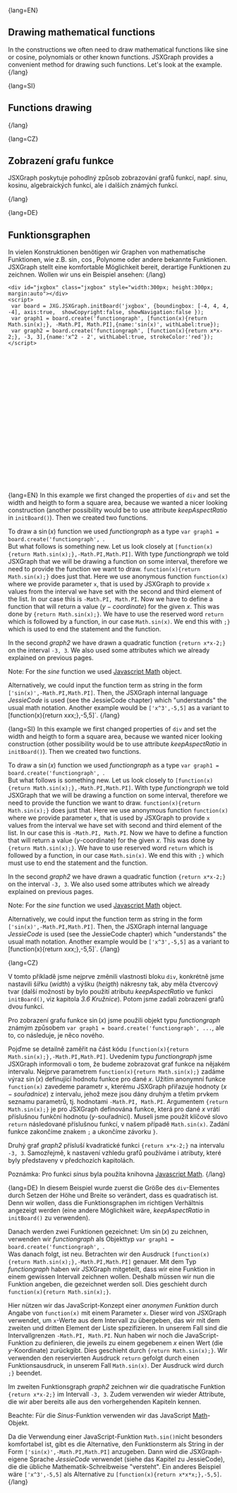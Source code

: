 {lang=EN}
## Drawing mathematical functions

In the constructions we often need to draw mathematical functions like sine or cosine, polynomials or other known functions.
JSXGraph provides a convenient method for drawing such functions. Let's look at the example.
{/lang}

{lang=SI}
## Functions drawing
{/lang}

{lang=CZ}
## Zobrazení grafu funkce

JSXGraph poskytuje pohodlný způsob zobrazování grafů funkcí, např. sinu, kosinu, algebraických funkcí, ale i dalších známých funkcí.

{/lang}

{lang=DE}
## Funktionsgraphen

In vielen Konstruktionen benötigen wir Graphen von mathematische Funktionen, wie z.B. $\sin$, $\cos$, Polynome oder andere bekannte Funktionen.
JSXGraph stellt eine komfortable Möglichkeit bereit, derartige Funktionen zu zeichnen.
Wollen wir uns ein Beispiel ansehen:
{/lang}

```JS
<div id="jxgbox" class="jxgbox" style="width:300px; height:300px; margin:auto"></div>
<script>
 var board = JXG.JSXGraph.initBoard('jxgbox', {boundingbox: [-4, 4, 4, -4], axis:true,  showCopyright:false, showNavigation:false });
 var graph1 = board.create('functiongraph', [function(x){return Math.sin(x);}, -Math.PI, Math.PI],{name:'sin(x)', withLabel:true});
 var graph2 = board.create('functiongraph', [function(x){return x*x-2;}, -3, 3],{name:'x^2 - 2', withLabel:true, strokeColor:'red'});
</script>
``` 

<div id="jxgbox" class="jxgbox" style="width:300px; height:300px; margin:auto"></div>
<script>
 var board = JXG.JSXGraph.initBoard('jxgbox', {boundingbox: [-4, 4, 4, -4], axis:true,  showCopyright:false, showNavigation:false });
 var graph1 = board.create('functiongraph', [function(x){return Math.sin(x);},-Math.PI,Math.PI],{name:'sin(x)', withLabel:true});
 var graph2 = board.create('functiongraph', [function(x){return x*x-2;},-3,3],{name:'x^2 - 2', withLabel:true, strokeColor:'red'});
</script>

{lang=EN}
In this example we first changed the properties of `div` and set the width and heigth to form a square area, because we wanted a
nicer looking construction (another possibility would be to use attribute _keepAspectRatio_ in `initBoard()`). Then we created
two functions.

To draw a $\sin (x)$ function we used _functiongraph_ as a type
`var graph1 = board.create('functiongraph', `.  
But what follows is something new.
Let us look closely at `[function(x){return Math.sin(x);},-Math.PI,Math.PI]`. With type _functiongraph_ we told JSXGraph that
we will be drawing a function on some interval, therefore we need to provide the function we want to draw.
`function(x){return Math.sin(x);}` does just that. Here we use anonymous function `function(x)` where we provide parameter `x`,
that is used by JSXGraph to provide `x` values from the interval we have set with the second and third element of the list. In our
case this is `-Math.PI, Math.PI`. Now we have to define a function that will return a value ($y-coordinate$) for the given $x$.
This was done by `{return Math.sin(x);}`. We have to use the reserved word `return` which is followed by a function, in our case
`Math.sin(x)`. We end this with `;}` which is used to end the statement and the function.

In the second _graph2_ we have drawn a quadratic function `{return x*x-2;}` on the interval `-3, 3`. We also used some attributes
which we already explained on previous pages.

Note: For the _sine_ function we used
[Javascript Math](https://developer.mozilla.org/en-US/docs/Web/JavaScript/Reference/Global_Objects/Math) object.

Alternatively, we could input the function term as string in the form
`['sin(x)',-Math.PI,Math.PI]`. Then, the JSXGraph internal language *JessieCode* is used (see the JessieCode chapter)
which "understands" the usual math notation.
Another example would be `['x^3',-5,5]` as a variant to [function(x){return x*x*x;},-5,5]`.
{/lang}

{lang=SI}
In this example we first changed properties of `div` and set the width and heigth to form a square area, because we wanted
nicer looking construction (other possibility would be to use attribute _keepAspectRatio_ in `initBoard()`). Then we created
two functions. 

To draw a $\sin (x)$ function we used _functiongraph_ as a type 
`var graph1 = board.create('functiongraph', `.  
But what follows is something new.
Let us look closely to `[function(x){return Math.sin(x);},-Math.PI,Math.PI]`. With type _functiongraph_ we told JSXGraph that
we will be drawing a function on some interval, therefore we need to provide the function we want to draw. 
`function(x){return Math.sin(x);}` does just that. Here we use anonymous function `function(x)` where we provide parameter `x`,
that is used by JSXGraph to provide `x` values from the interval we have set with second and third element of the list. In our 
case this is `-Math.PI, Math.PI`. Now we have to define a function that will return a value ($y$-coordinate) for the given $x$.
This was done by `{return Math.sin(x);}`. We have to use reserved word `return` which is followed by a function, in our case
`Math.sin(x)`. We end this with `;}` which must use to end the statement and the function.

In the second _graph2_ we have drawn a quadratic function `{return x*x-2;}` on the interval `-3, 3`. We also used some attributes
which we already explained on previous pages.

Note: For the _sine_ function we used
[Javascript Math](https://developer.mozilla.org/en-US/docs/Web/JavaScript/Reference/Global_Objects/Math) object.

Alternatively, we could input the function term as string in the form
`['sin(x)',-Math.PI,Math.PI]`. Then, the JSXGraph internal language *JessieCode* is used (see the JessieCode chapter)
which "understands" the usual math notation.
Another example would be `['x^3',-5,5]` as a variant to [function(x){return x*x*x;},-5,5]`.
{/lang}

{lang=CZ}

V tomto příkladě jsme nejprve změnili vlastnosti bloku `div`, konkrétně jsme nastavili šířku (*width*) a výšku (*heigth*)
nákresny tak, aby měla čtvercový tvar (další možností by bylo použití atributu _keepAspectRatio_ ve funkci `initBoard()`,
viz kapitola *3.6 Kružnice*). Potom jsme zadali zobrazení grafů dvou funkcí. 

Pro zobrazení grafu funkce $\sin (x)$ jsme použili objekt typu _functiongraph_ známým způsobem `var graph1 = board.create('functiongraph', ...`, 
ale to, co následuje, je něco nového. 

Pojďme se detailně zaměřit na část kódu `[function(x){return Math.sin(x);},-Math.PI,Math.PI]`.
Uvedením typu _functiongraph_ jsme JSXGraph informovali o tom, že budeme zobrazovat graf funkce na nějakém intervalu.
Nejprve parametrem `function(x){return Math.sin(x);}` zadáme výraz $\sin (x)$ definující hodnotu funkce pro dané $x$.
Užitím anonymní funkce `function(x)` zavedeme parametr `x`, kterému JSXGraph přiřazuje hodnoty ($x-souřadnice$) z intervalu, jehož 
meze jsou dány druhým a třetím prvkem seznamu parametrů, tj. hodnotami `-Math.PI, Math.PI`. 
Argumentem `{return Math.sin(x);}` je pro JSXGraph definována funkce, která pro dané $x$ vrátí příslušnou 
funkční hodnotu ($y$-souřadnici). Museli jsme použít klíčové slovo `return` následované příslušnou funkcí,
v našem případě `Math.sin(x)`. Zadání funkce zakončíme znakem `;` a ukončíme závorku `}`.

Druhý graf _graph2_ přísluší kvadratické funkci `{return x*x-2;}` na intervalu `-3, 3`. Samozřejmě, k nastavení vzhledu 
grafů používáme i atributy, které byly představeny v předchozích kapitolách.

Poznámka: Pro funkci _sinus_ byla použita knihovna [Javascript Math](https://developer.mozilla.org/en-US/docs/Web/JavaScript/Reference/Global_Objects/Math). 
{/lang}

{lang=DE}
In diesem Beispiel wurde zuerst die Größe des `div`-Elementes durch Setzen der Höhe und Breite so verändert, dass es quadratisch ist.
Denn wir wollen, dass die Funktionsgraphen im richtigen Verhältnis angezeigt werden
(eine andere Möglichkeit wäre,
_keepAspectRatio_ in `initBoard()` zu verwenden).

Danach werden zwei Funktionen gezeichnet:
Um $\sin (x)$ zu zeichnen, verwenden wir _functiongraph_ als Objekttyp
`var graph1 = board.create('functiongraph', `.  
Was danach folgt, ist neu.
Betrachten wir den Ausdruck `[function(x){return Math.sin(x);},-Math.PI,Math.PI]` genauer.
Mit dem Typ _functiongraph_ haben wir JSXGraph mitgeteilt,
dass wir eine Funktion in einem gewissen Intervall zeichnen wollen.
Deshalb müssen wir nun die Funktion angeben, die gezeichnet werden soll. Dies geschieht durch
`function(x){return Math.sin(x);}`.

Hier nützen wir das JavaScript-Konzept einer *anonymen Funktion* durch Angabe von `function(x)` mit einem Parameter `x`.
Dieser wird von JSXGraph verwendet, um `x`-Werte aus dem Intervall zu übergeben, das wir mit dem zweiten und dritten
Element der Liste spezifizieren.
In unserem Fall sind die Intervallgrenzen `-Math.PI, Math.PI`.
Nun haben wir noch die JavaScript-Funktion zu definieren, die jeweils zu einem
gegebenem $x$ einen Wert (die $y$-Koordinate) zurückgibt.
Dies geschieht durch `{return Math.sin(x);}`. Wir verwenden den reservierten Ausdruck `return` gefolgt durch einen Funktionsausdruck, in unserem Fall
`Math.sin(x)`. Der Ausdruck wird durch `;}` beendet.

Im zweiten Funktionsgraph _graph2_ zeichnen wir die quadratische Funktion `{return x*x-2;}` im Intervall `-3, 3`. Zudem
verwenden wir wieder Attribute, die wir aber bereits alle aus den vorhergehenden Kapiteln kennen.

Beachte: Für die _Sinus_-Funktion verwenden wir das JavaScript [Math](https://developer.mozilla.org/en-US/docs/Web/JavaScript/Reference/Global_Objects/Math)-Objekt.

Da die Verwendung einer JavaScript-Funktion `Math.sin()`nicht besonders komfortabel ist,
gibt es die Alternative, den Funktionsterm als String in der Form
`['sin(x)',-Math.PI,Math.PI]` anzugeben. Dann wird die JSXGraph-eigene Sprache *JessieCode* verwendet (siehe das Kapitel zu JessieCode),
die die übliche Mathematik-Schreibweise "versteht". Ein anderes Beispiel wäre `['x^3',-5,5]` als Alternative zu
`[function(x){return x*x*x;},-5,5]`.
{/lang}
